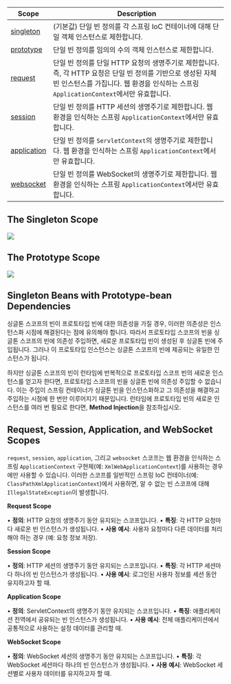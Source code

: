 | Scope                                                                                                                            | Description                                                                                                                      |
| -------------------------------------------------------------------------------------------------------------------------------- | -------------------------------------------------------------------------------------------------------------------------------- |
| [singleton](https://docs.spring.io/spring-framework/reference/core/beans/factory-scopes.html#beans-factory-scopes-singleton)     | (기본값) 단일 빈 정의를 각 스프링 IoC 컨테이너에 대해 단일 객체 인스턴스로 제한합니다.                                                                             |
| [prototype](https://docs.spring.io/spring-framework/reference/core/beans/factory-scopes.html#beans-factory-scopes-prototype)     | 단일 빈 정의를 임의의 수의 객체 인스턴스로 제한합니다.                                                                                                  |
| [request](https://docs.spring.io/spring-framework/reference/core/beans/factory-scopes.html#beans-factory-scopes-request)         | 단일 빈 정의를 단일 HTTP 요청의 생명주기로 제한합니다. 즉, 각 HTTP 요청은 단일 빈 정의를 기반으로 생성된 자체 빈 인스턴스를 가집니다. 웹 환경을 인식하는 스프링 `ApplicationContext`에서만 유효합니다. |
| [session](https://docs.spring.io/spring-framework/reference/core/beans/factory-scopes.html#beans-factory-scopes-session)         | 단일 빈 정의를 HTTP 세션의 생명주기로 제한합니다. 웹 환경을 인식하는 스프링 `ApplicationContext`에서만 유효합니다.                                                     |
| [application](https://docs.spring.io/spring-framework/reference/core/beans/factory-scopes.html#beans-factory-scopes-application) | 단일 빈 정의를 `ServletContext`의 생명주기로 제한합니다. 웹 환경을 인식하는 스프링 `ApplicationContext`에서만 유효합니다.                                            |
| [websocket](https://docs.spring.io/spring-framework/reference/web/websocket/stomp/scope.html)                                    | 단일 빈 정의를 WebSocket의 생명주기로 제한합니다. 웹 환경을 인식하는 스프링 `ApplicationContext`에서만 유효합니다.                                                   |

## The Singleton Scope

![](Pasted%20image%2020241125144116.png)


## The Prototype Scope

![](Pasted%20image%2020241125144132.png)

## Singleton Beans with Prototype-bean Dependencies

싱글톤 스코프의 빈이 프로토타입 빈에 대한 의존성을 가질 경우, 이러한 의존성은 인스턴스화 시점에 해결된다는 점에 유의해야 합니다. 따라서 프로토타입 스코프의 빈을 싱글톤 스코프의 빈에 의존성 주입하면, 새로운 프로토타입 빈이 생성된 후 싱글톤 빈에 주입됩니다. 그러나 이 프로토타입 인스턴스는 싱글톤 스코프의 빈에 제공되는 유일한 인스턴스가 됩니다.

하지만 싱글톤 스코프의 빈이 런타임에 반복적으로 프로토타입 스코프 빈의 새로운 인스턴스를 얻고자 한다면, 프로토타입 스코프의 빈을 싱글톤 빈에 의존성 주입할 수 없습니다. 이는 주입이 스프링 컨테이너가 싱글톤 빈을 인스턴스화하고 그 의존성을 해결하고 주입하는 시점에 한 번만 이루어지기 때문입니다. 런타임에 프로토타입 빈의 새로운 인스턴스를 여러 번 필요로 한다면, **Method Injection**을 참조하십시오.


## Request, Session, Application, and WebSocket Scopes

`request`, `session`, `application`, 그리고 `websocket` 스코프는 웹 환경을 인식하는 스프링 `ApplicationContext` 구현체(예: `XmlWebApplicationContext`)를 사용하는 경우에만 사용할 수 있습니다. 이러한 스코프를 일반적인 스프링 IoC 컨테이너(예: `ClassPathXmlApplicationContext`)에서 사용하면, 알 수 없는 빈 스코프에 대해 `IllegalStateException`이 발생합니다.


**Request Scope**

• **정의**: HTTP 요청의 생명주기 동안 유지되는 스코프입니다.
• **특징**: 각 HTTP 요청마다 새로운 빈 인스턴스가 생성됩니다.
• **사용 예시**: 사용자 요청마다 다른 데이터를 처리해야 하는 경우 (예: 요청 정보 저장).

**Session Scope**

• **정의**: HTTP 세션의 생명주기 동안 유지되는 스코프입니다.
• **특징**: 각 HTTP 세션마다 하나의 빈 인스턴스가 생성됩니다.
• **사용 예시**: 로그인된 사용자 정보를 세션 동안 유지하고자 할 때.

**Application Scope**

• **정의**: ServletContext의 생명주기 동안 유지되는 스코프입니다.
• **특징**: 애플리케이션 전역에서 공유되는 빈 인스턴스가 생성됩니다.
• **사용 예시**: 전체 애플리케이션에서 공통적으로 사용하는 설정 데이터를 관리할 때.

**WebSocket Scope**

• **정의**: WebSocket 세션의 생명주기 동안 유지되는 스코프입니다.
• **특징**: 각 WebSocket 세션마다 하나의 빈 인스턴스가 생성됩니다.
• **사용 예시**: WebSocket 세션별로 사용자 데이터를 유지하고자 할 때.